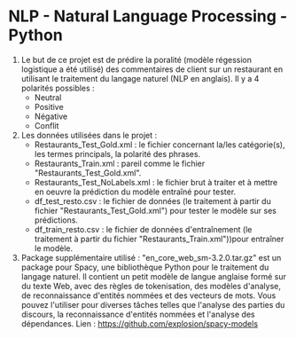 # NLP - Natural Language Processing - Python
1) Le but de ce projet est de prédire la poralité (modèle régession logistique a été utilisé) des commentaires de client
   sur un restaurant en utilisant le traitement du langage naturel (NLP en anglais). Il y a 4 polarités possibles :
   + Neutral
   + Positive
   + Négative
   + Conflit
2) Les données utilisées dans le projet :
   + Restaurants_Test_Gold.xml : le fichier concernant la/les catégorie(s), les termes principals, la polarité des phrases.
   + Restaurants_Train.xml : pareil comme le fichier "Restaurants_Test_Gold.xml". 
   + Restaurants_Test_NoLabels.xml : le fichier brut à traiter et à mettre en oeuvre la prédiction du modèle entraîné pour tester.
   + df_test_resto.csv : le fichier de données (le traitement à partir du fichier "Restaurants_Test_Gold.xml") pour tester le modèle sur ses prédictions. 
   + df_train_resto.csv : le fichier de données d'entraînement (le traitement à partir du fichier "Restaurants_Train.xml"))pour entraîner le modèle.
3) Package supplémentaire utilisé :
   "en_core_web_sm-3.2.0.tar.gz" est un package pour Spacy, une bibliothèque Python pour le traitement du langage naturel. Il contient un petit modèle de langue anglaise formé sur du      texte Web, avec des règles de tokenisation, des modèles d'analyse, de reconnaissance d'entités nommées et des vecteurs de mots. Vous pouvez l'utiliser pour diverses tâches telles       que l'analyse des parties du discours, la reconnaissance d'entités nommées et l'analyse des dépendances.
   Lien : https://github.com/explosion/spacy-models  
